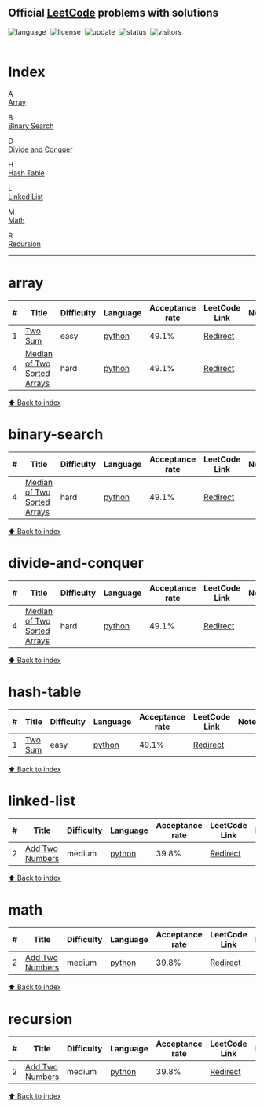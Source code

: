 
## Official [LeetCode](https://leetcode.com/problemset/all/) problems with solutions


![language](https://img.shields.io/badge/language-python%20%2F%20javascript-blue)&nbsp;
![license](https://img.shields.io/badge/license-MIT-orange)&nbsp;
![update](https://img.shields.io/badge/update-weekly-blue)&nbsp;
![status](https://img.shields.io/badge/status-stable-orange)&nbsp;
![visitors](https://visitor-badge.laobi.icu/badge?page_id=sudhirrd007.leetcode.solutions)&nbsp;
<br><br>


# Index
A <br> 
[Array](#array) <br> 
 
B <br> 
[Binary Search](#binary-search) <br> 
 
D <br> 
[Divide and Conquer](#divide-and-conquer) <br> 
 
H <br> 
[Hash Table](#hash-table) <br> 
 
L <br> 
[Linked List](#linked-list) <br> 
 
M <br> 
[Math](#math) <br> 
 
R <br> 
[Recursion](#recursion) <br> 
 
<hr> 

# array

|  #  | Title  |   Difficulty  |    Language   | Acceptance rate | LeetCode Link | Notes |
|-----|------- |  ------------ | ------------- | --------------- | ------------- | ----- |
| 1 | [Two Sum](./Array/0001_Two_sum.py) | easy | [python](./Array/0001_Two_sum.py) | 49.1% | [Redirect](https://leetcode.com/problems/two-sum/) | |
| 4 | [Median of Two Sorted Arrays](./Array/0004_Median_of_Two_Sorted_Arrays.py) | hard | [python](./Array/0004_Median_of_Two_Sorted_Arrays.py) | 49.1% | [Redirect](https://leetcode.com/problems/two-sum/) | |

[⬆️ Back to index](#index) <br> 

# binary-search

|  #  | Title  |   Difficulty  |    Language   | Acceptance rate | LeetCode Link | Notes |
|-----|------- |  ------------ | ------------- | --------------- | ------------- | ----- |
| 4 | [Median of Two Sorted Arrays](./BinarySearch/0004_Median_of_Two_Sorted_Arrays.py) | hard | [python](./BinarySearch/0004_Median_of_Two_Sorted_Arrays.py) | 49.1% | [Redirect](https://leetcode.com/problems/two-sum/) | |

[⬆️ Back to index](#index) <br> 

# divide-and-conquer

|  #  | Title  |   Difficulty  |    Language   | Acceptance rate | LeetCode Link | Notes |
|-----|------- |  ------------ | ------------- | --------------- | ------------- | ----- |
| 4 | [Median of Two Sorted Arrays](./DivideAndConquer/0004_Median_of_Two_Sorted_Arrays.py) | hard | [python](./DivideAndConquer/0004_Median_of_Two_Sorted_Arrays.py) | 49.1% | [Redirect](https://leetcode.com/problems/two-sum/) | |

[⬆️ Back to index](#index) <br> 

# hash-table

|  #  | Title  |   Difficulty  |    Language   | Acceptance rate | LeetCode Link | Notes |
|-----|------- |  ------------ | ------------- | --------------- | ------------- | ----- |
| 1 | [Two Sum](./HashTable/0001_Two_sum.py) | easy | [python](./HashTable/0001_Two_sum.py) | 49.1% | [Redirect](https://leetcode.com/problems/two-sum/) | |

[⬆️ Back to index](#index) <br> 

# linked-list

|  #  | Title  |   Difficulty  |    Language   | Acceptance rate | LeetCode Link | Notes |
|-----|------- |  ------------ | ------------- | --------------- | ------------- | ----- |
| 2 | [Add Two Numbers](./LinkedList/0002_Add_Two_Numbers.py) | medium | [python](./LinkedList/0002_Add_Two_Numbers.py) | 39.8% | [Redirect](https://leetcode.com/problems/add-two-numbers/) | |

[⬆️ Back to index](#index) <br> 

# math

|  #  | Title  |   Difficulty  |    Language   | Acceptance rate | LeetCode Link | Notes |
|-----|------- |  ------------ | ------------- | --------------- | ------------- | ----- |
| 2 | [Add Two Numbers](./Math/0002_Add_Two_Numbers.py) | medium | [python](./Math/0002_Add_Two_Numbers.py) | 39.8% | [Redirect](https://leetcode.com/problems/add-two-numbers/) | |

[⬆️ Back to index](#index) <br> 

# recursion

|  #  | Title  |   Difficulty  |    Language   | Acceptance rate | LeetCode Link | Notes |
|-----|------- |  ------------ | ------------- | --------------- | ------------- | ----- |
| 2 | [Add Two Numbers](./Recursion/0002_Add_Two_Numbers.py) | medium | [python](./Recursion/0002_Add_Two_Numbers.py) | 39.8% | [Redirect](https://leetcode.com/problems/add-two-numbers/) | |

[⬆️ Back to index](#index) <br> 

